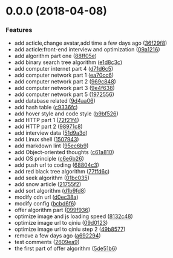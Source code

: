 <a name="0.0.0"></a>
# 0.0.0 (2018-04-08)


### Features

* add acticle,change avatar,add time a few days ago ([36f29f8](https://github.com/towavephone/TowavePhoneBlog/commit/36f29f8))
* add acticle:front-end interview and optimization ([09a1216](https://github.com/towavephone/TowavePhoneBlog/commit/09a1216))
* add algorithm part one ([88ff05e](https://github.com/towavephone/TowavePhoneBlog/commit/88ff05e))
* add binary search tree algorithm ([e1d8c3c](https://github.com/towavephone/TowavePhoneBlog/commit/e1d8c3c))
* add computer internet part 4 ([d71d6c5](https://github.com/towavephone/TowavePhoneBlog/commit/d71d6c5))
* add computer network part 1 ([ea70cc6](https://github.com/towavephone/TowavePhoneBlog/commit/ea70cc6))
* add computer network part 2 ([969c848](https://github.com/towavephone/TowavePhoneBlog/commit/969c848))
* add computer network part 3 ([9e4f638](https://github.com/towavephone/TowavePhoneBlog/commit/9e4f638))
* add computer network part 5 ([1972556](https://github.com/towavephone/TowavePhoneBlog/commit/1972556))
* add database related ([9d4aa06](https://github.com/towavephone/TowavePhoneBlog/commit/9d4aa06))
* add hash table ([c9336fc](https://github.com/towavephone/TowavePhoneBlog/commit/c9336fc))
* add hover style and code style ([b9bf526](https://github.com/towavephone/TowavePhoneBlog/commit/b9bf526))
* add HTTP part 1 ([72f21f4](https://github.com/towavephone/TowavePhoneBlog/commit/72f21f4))
* add HTTP part 2 ([98971c8](https://github.com/towavephone/TowavePhoneBlog/commit/98971c8))
* add interview data ([51d9a3d](https://github.com/towavephone/TowavePhoneBlog/commit/51d9a3d))
* add Linux shell ([1507943](https://github.com/towavephone/TowavePhoneBlog/commit/1507943))
* add markdown lint ([95ec6b9](https://github.com/towavephone/TowavePhoneBlog/commit/95ec6b9))
* add Object-oriented thoughts ([c61a810](https://github.com/towavephone/TowavePhoneBlog/commit/c61a810))
* add OS principle ([c6e6b26](https://github.com/towavephone/TowavePhoneBlog/commit/c6e6b26))
* add push url to coding ([68804c3](https://github.com/towavephone/TowavePhoneBlog/commit/68804c3))
* add red black tree algorithm ([77ffd6c](https://github.com/towavephone/TowavePhoneBlog/commit/77ffd6c))
* add seek algorithm ([01bc035](https://github.com/towavephone/TowavePhoneBlog/commit/01bc035))
* add snow article ([21755f2](https://github.com/towavephone/TowavePhoneBlog/commit/21755f2))
* add sort algorithm ([d1b9fd8](https://github.com/towavephone/TowavePhoneBlog/commit/d1b9fd8))
* modify cdn url ([d0ec38a](https://github.com/towavephone/TowavePhoneBlog/commit/d0ec38a))
* modify config ([bcbd6f6](https://github.com/towavephone/TowavePhoneBlog/commit/bcbd6f6))
* offer algorithm part ([099f936](https://github.com/towavephone/TowavePhoneBlog/commit/099f936))
* optimize image and js loading speed ([8132c48](https://github.com/towavephone/TowavePhoneBlog/commit/8132c48))
* optimize image url to qiniu ([09d0123](https://github.com/towavephone/TowavePhoneBlog/commit/09d0123))
* optimize image url to qiniu step 2 ([49b8577](https://github.com/towavephone/TowavePhoneBlog/commit/49b8577))
* remove a few days ago ([a692294](https://github.com/towavephone/TowavePhoneBlog/commit/a692294))
* test comments ([2609ea9](https://github.com/towavephone/TowavePhoneBlog/commit/2609ea9))
* the first part of offer algorithm ([5de51b6](https://github.com/towavephone/TowavePhoneBlog/commit/5de51b6))



